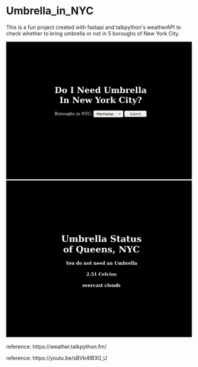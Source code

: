 <h1> Umbrella_in_NYC </h1>

<p>This is a fun project created with fastapi and talkpython's weatherAPI to check whether to bring umbrella or not in 5 boroughs of New York City.</p>
<img src="umbrella1.png">
<img src="umbrella2.png">
<p>reference: https://weather.talkpython.fm/ </p>
<p>reference: https://youtu.be/sBVb4IB3O_U </p>
